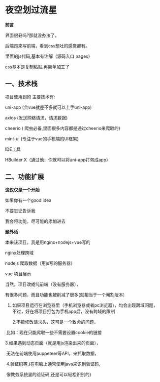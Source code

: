 # 夜空划过流星
**前言**

界面很丑吗?那就没办法了。

后端跑来写前端，看到css想吐的感觉都有。



里面的js代码,基本有注解（源码入口 pages）

css基本是复制粘贴,再简单加工了

## 一、技术栈

项目使用到的
主要技术有:

uni-app  (会vue就差不多就可以上手uni-app)

axios    (发送网络请求，请求数据)

cheerio  ( 爬虫必备,里面很多内容都是通过cheerio来爬取的)

mint-ui   (专注于vue的手机端的UI框架)



IDE工具

HBuilder X（通过他，你就可以将uni-app打包成app） 





## 二、功能扩展

**这仅仅是一个开始**

如果你有一个good idea

不要忘记告诉我

我会将功能，尽可能的添加进去





**题外话**

本来该项目，我是用nginx+nodejs+vue写的

nginx处理跨域

nodejs 爬取数据（用js写的服务器）

vue 项目展示



当然，项目改成纯前端（没有服务器），

有很多问题，而且功能也被削减了很多(就相当于一个阉割版本)

1. 如果项目运行在浏览器里（手机浏览器或者pc浏览器），均会出现跨域问题，不过，好在将项目打包为手机app后，没有跨域的限制

   2.不能修改请求头，这可是一个致命的问题，

​      比如：现在只能爬取一些不需要设置cookie的链接

   3.如果遇到动态页面（就是用js渲染出来的页面），

​       无法在前端使用puppeteer等API，来抓取数据，

​    4.验证码等,(在电脑上通常使用java来识别验证码,

​       像教务系统里的验证码,还是可以轻松识别的)










